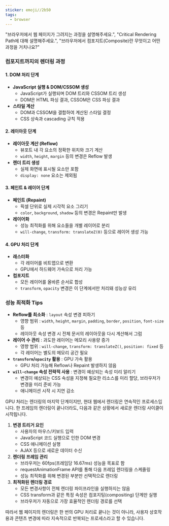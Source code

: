 ```yaml
---
sticker: emoji//2b50
tags:
  - browser
---
```

"브라우저에서 웹 페이지가 그려지는 과정을 설명해주세요.", "Critical Rendering Path에 대해 설명해주세요.", "브라우저에서 컴포지트(Composite)란 무엇이고 어떤 과정을 거치나요?"

### 컴포지트까지의 렌더링 과정
#### 1. DOM 처리 단계
- **JavaScript 실행 & DOM/CSSOM 생성**
  - JavaScript가 실행되며 DOM 트리와 CSSOM 트리 생성
  - DOM은 HTML 파싱 결과, CSSOM은 CSS 파싱 결과
- **스타일 계산**
  - DOM과 CSSOM을 결합하여 계산된 스타일 결정
  - CSS 상속과 cascading 규칙 적용
#### 2. 레이아웃 단계
- **레이아웃 계산 (Reflow)**
  - 뷰포트 내 각 요소의 정확한 위치와 크기 계산
  - `width`, `height`, `margin` 등의 변경은 Reflow 발생
- **렌더 트리 생성**
  - 실제 화면에 표시될 요소만 포함
  - `display: none` 요소는 제외됨
#### 3. 페인트 & 레이어 단계
- **페인트 (Repaint)**
  - 픽셀 단위로 실제 시각적 요소 그리기
  - `color`, `background`, `shadow` 등의 변경은 Repaint만 발생
- **레이어화**
  - 성능 최적화를 위해 요소들을 개별 레이어로 분리
  - `will-change`, `transform: translateZ(0)` 등으로 레이어 생성 가능
#### 4. GPU 처리 단계
- **래스터화**
  - 각 레이어를 비트맵으로 변환
  - GPU에서 하드웨어 가속으로 처리 가능
- **컴포지트**
  - 모든 레이어를 올바른 순서로 합성
  - `transform`, `opacity` 변경은 이 단계에서만 처리돼 성능상 유리
### 성능 최적화 Tips
- **Reflow를 최소화** : `layout` 속성 변경 피하기
	- 영향 범위 : `width`, `height`, `margin`, `padding`, `border`, `position`, `font-size` 등
	- 레이아웃 속성 변경 시 전체 문서의 레이아웃을 다시 계산해서 그럼
- **레이어 수 관리** : 과도한 레이어는 메모리 사용량 증가
	- 영향 범위 : `will-change`, `transform: translateZ()`, `position: fixed` 등
	- 각 레이어는 별도의 메모리 공간 필요
- **`transform`/`opacity` 활용** : GPU 가속 활용
	- GPU 처리 가능해 Reflow나 Repaint 발생하지 않음
- **`will-change` 속성 전략적 사용** : 변경이 예상되는 속성 미리 알리기
	- 변경이 예상되는 CSS 속성을 지정해 필요한 리소스를 미리 할당, 브라우저가 변경을 미리 준비 가능
	- 애니메이션 시작 시 지연 감소

GPU 처리는 렌더링의 마지막 단계이지만, 현대 웹에서 렌더링은 연속적인 프로세스입니다. 한 프레임의 렌더링이 끝나더라도, 다음과 같은 상황에서 새로운 렌더링 사이클이 시작됩니다.

1. **변경 트리거 요인**
	- 사용자의 마우스/키보드 입력
	- JavaScript 코드 실행으로 인한 DOM 변경
	- CSS 애니메이션 실행
	- AJAX 등으로 새로운 데이터 수신
2. **렌더링 프레임 관리**
	- 브라우저는 60fps(프레임당 16.67ms) 성능을 목표로 함
	- requestAnimationFrame API를 통해 다음 프레임 렌더링을 스케줄링
	- 성능 최적화를 위해 변경된 부분만 선택적으로 렌더링
3. **최적화된 렌더링 경로**
	- 모든 변경사항이 전체 렌더링 파이프라인을 실행하지는 않음
	- CSS transform과 같은 특정 속성은 컴포지팅(compositing) 단계만 실행
	- 브라우저가 자동으로 가장 효율적인 렌더링 경로를 선택

따라서 웹 페이지의 렌더링은 한 번의 GPU 처리로 끝나는 것이 아니라, 사용자 상호작용과 콘텐츠 변경에 따라 지속적으로 반복되는 프로세스라고 할 수 있습니다.